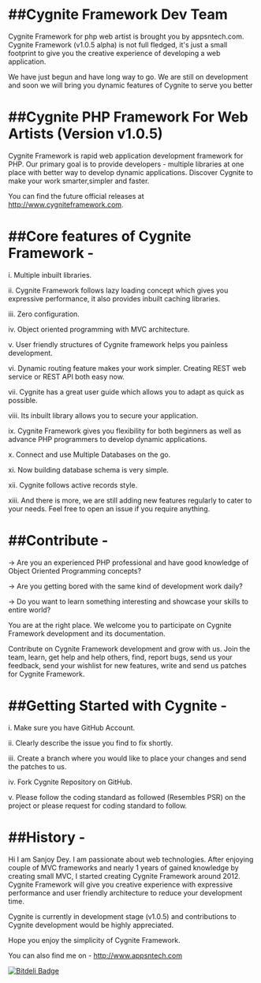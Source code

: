 ##Cygnite Framework Dev Team
==========================
Cygnite Framework for php web artist is brought you by appsntech.com. Cygnite Framework (v1.0.5 alpha) is not full fledged, it's just a small footprint to give you the creative experience of developing a web application.

We have just begun and have long way to go. We are still on development and soon we will bring you dynamic features of Cygnite to serve you better


##Cygnite PHP Framework For Web Artists (Version v1.0.5)
=========================================================

Cygnite Framework is rapid web application development framework for PHP. Our primary goal is to provide developers - multiple libraries at one place with better way to develop dynamic applications. Discover Cygnite to make your work smarter,simpler and faster.

You can find the future official releases at http://www.cygniteframework.com.

##Core features of Cygnite Framework -
==================================

i. Multiple  inbuilt libraries.

ii. Cygnite Framework follows lazy loading concept which gives you expressive performance, it also provides inbuilt caching libraries.

iii. Zero configuration.

iv. Object oriented programming with MVC architecture.

v.  User friendly structures of Cygnite framework helps you painless development.

vi. Dynamic routing feature makes your work simpler. Creating REST web service or REST API both easy now.

vii. Cygnite has a great user guide which allows you to adapt as quick as possible.

viii. Its inbuilt library allows you to secure your application.

ix. Cygnite Framework gives you flexibility for both beginners as well as advance PHP programmers to develop dynamic applications.

x. Connect and use Multiple Databases on the go.

xi. Now building database schema is very simple.

xii. Cygnite follows active records style.

xiii. And there is more, we are still adding new features regularly to cater to your needs. Feel free to open an issue if you require anything.


##Contribute -
===========

-> Are you an experienced PHP professional and have good knowledge of Object Oriented Programming concepts?

-> Are you getting bored with the same kind of development work daily?

-> Do you want to learn something interesting and showcase your skills to entire world?

You are at the right place. We welcome you to participate on Cygnite Framework development and its documentation.

Contribute on Cygnite Framework development and grow with us. Join the team, learn, get help and help others, find, report bugs, send us your feedback, send your wishlist for new features, write and send us patches for Cygnite Framework.


##Getting Started with Cygnite -
============================
i.  Make sure you have GitHub Account.

ii. Clearly describe the issue you find to fix shortly.

iii. Create a branch where you would like to place your changes and send the patches to us.

iv. Fork Cygnite Repository on GitHub.

v. Please follow the coding standard as followed (Resembles PSR) on the project or please request for coding standard to follow.


##History -
==========
Hi I am Sanjoy Dey. I am passionate about web technologies. After enjoying couple of MVC frameworks and 
nearly 1 years of gained knowledge by creating small MVC, I started creating Cygnite Framework around 2012.
Cygnite Framework will give you creative experience with expressive performance and user friendly architecture 
to reduce your development time.

Cygnite is currently in development stage (v1.0.5) and contributions to Cygnite development would be highly appreciated.

Hope you enjoy the simplicity of Cygnite Framework.

You can also find me on - http://www.appsntech.com

[![Bitdeli Badge](https://d2weczhvl823v0.cloudfront.net/sanjoy87/cygniteframework/trend.png)](https://bitdeli.com/free "Bitdeli Badge")

